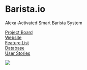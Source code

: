# Barista.io
Alexa-Activated Smart Barista System 

[Project Board](https://share.clickup.com/b/h/4-4675226-2/0b6b1e084a7327a)  
[Website](https://amacarter.github.io/Barista-IO/)  
[Feature List](https://amacarter.github.io/Barista-IO/features)  
[Database](https://docs.google.com/spreadsheets/u/1/d/1ZT-cuhqwPq2qVL2E2PM-Z_fC5KLytKsLwPWpPaJMXz4/edit#gid=0)   
[User Stories](https://app.cardboardit.com/maps/guests/3dd23d4038dcc321dcde7895a52b351c3a4beee797d698b8f39357eb6212f766)  

<a href="https://www.buymeacoffee.com/amacarter"><img src="https://img.buymeacoffee.com/button-api/?text=Buy me a coffee&emoji=&slug=amacarter&button_colour=BD5FFF&font_colour=ffffff&font_family=Cookie&outline_colour=000000&coffee_colour=FFDD00"></a>

